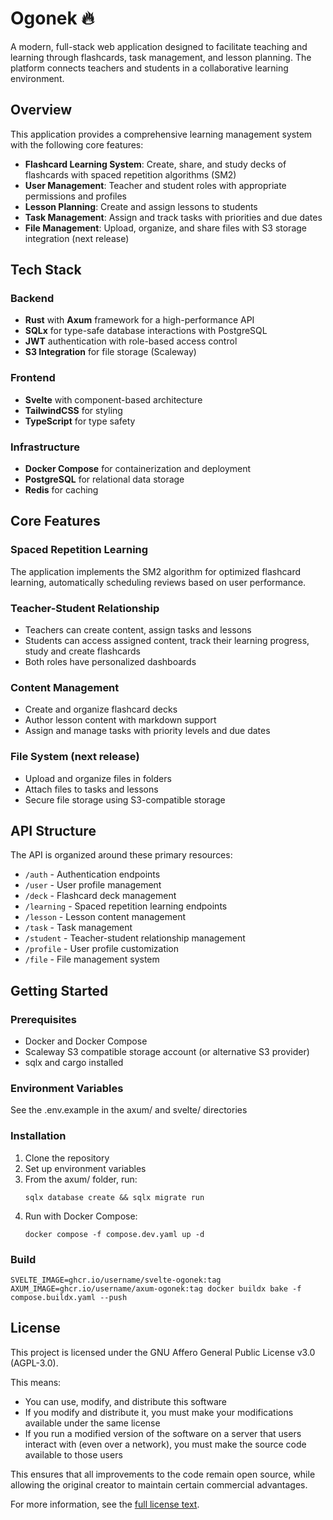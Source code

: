 # Ogonek 🔥

A modern, full-stack web application designed to facilitate teaching and learning through flashcards, task management, and lesson planning. The platform connects teachers and students in a collaborative learning environment.

## Overview

This application provides a comprehensive learning management system with the following core features:

- **Flashcard Learning System**: Create, share, and study decks of flashcards with spaced repetition algorithms (SM2)
- **User Management**: Teacher and student roles with appropriate permissions and profiles
- **Lesson Planning**: Create and assign lessons to students
- **Task Management**: Assign and track tasks with priorities and due dates
- **File Management**: Upload, organize, and share files with S3 storage integration (next release)

## Tech Stack

### Backend

- **Rust** with **Axum** framework for a high-performance API
- **SQLx** for type-safe database interactions with PostgreSQL
- **JWT** authentication with role-based access control
- **S3 Integration** for file storage (Scaleway)

### Frontend

- **Svelte** with component-based architecture
- **TailwindCSS** for styling
- **TypeScript** for type safety

### Infrastructure

- **Docker Compose** for containerization and deployment
- **PostgreSQL** for relational data storage
- **Redis** for caching

## Core Features

### Spaced Repetition Learning

The application implements the SM2 algorithm for optimized flashcard learning, automatically scheduling reviews based on user performance.

### Teacher-Student Relationship

- Teachers can create content, assign tasks and lessons
- Students can access assigned content, track their learning progress, study and create flashcards
- Both roles have personalized dashboards

### Content Management

- Create and organize flashcard decks
- Author lesson content with markdown support
- Assign and manage tasks with priority levels and due dates

### File System (next release)

- Upload and organize files in folders
- Attach files to tasks and lessons
- Secure file storage using S3-compatible storage

## API Structure

The API is organized around these primary resources:

- `/auth` - Authentication endpoints
- `/user` - User profile management
- `/deck` - Flashcard deck management
- `/learning` - Spaced repetition learning endpoints
- `/lesson` - Lesson content management
- `/task` - Task management
- `/student` - Teacher-student relationship management
- `/profile` - User profile customization
- `/file` - File management system

## Getting Started

### Prerequisites

- Docker and Docker Compose
- Scaleway S3 compatible storage account (or alternative S3 provider)
- sqlx and cargo installed

### Environment Variables

See the .env.example in the axum/ and svelte/ directories

### Installation

1. Clone the repository
2. Set up environment variables
3. From the axum/ folder, run:
   ```
   sqlx database create && sqlx migrate run
   ```
4. Run with Docker Compose:
   ```
   docker compose -f compose.dev.yaml up -d
   ```

### Build

```
SVELTE_IMAGE=ghcr.io/username/svelte-ogonek:tag AXUM_IMAGE=ghcr.io/username/axum-ogonek:tag docker buildx bake -f compose.buildx.yaml --push
```

## License

This project is licensed under the GNU Affero General Public License v3.0 (AGPL-3.0).

This means:

- You can use, modify, and distribute this software
- If you modify and distribute it, you must make your modifications available under the same license
- If you run a modified version of the software on a server that users interact with (even over a network), you must make the source code available to those users

This ensures that all improvements to the code remain open source, while allowing the original creator to maintain certain commercial advantages.

For more information, see the [full license text](https://www.gnu.org/licenses/agpl-3.0.en.html).
